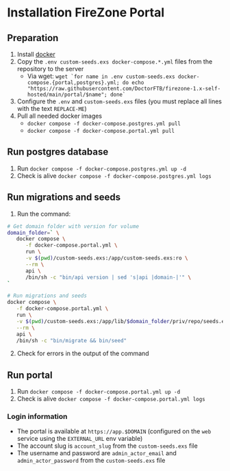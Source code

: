 # Installation FireZone Portal

## Preparation

1. Install [docker](https://docs.docker.com/engine/install/)
2. Copy the `.env custom-seeds.exs docker-compose.*.yml` files from the repository to the server
   - Via wget: ``wget `for name in .env custom-seeds.exs docker-compose.{portal,postgres}.yml; do echo "https://raw.githubusercontent.com/DoctorFTB/firezone-1.x-self-hosted/main/portal/$name"; done` ``
3. Configure the `.env` and `custom-seeds.exs` files (you must replace all lines with the text `REPLACE-ME`)
4. Pull all needed docker images
   - `docker compose -f docker-compose.postgres.yml pull`
   - `docker compose -f docker-compose.portal.yml pull`

## Run postgres database

1. Run `docker compose -f docker-compose.postgres.yml up -d`
2. Check is alive `docker compose -f docker-compose.postgres.yml logs`

## Run migrations and seeds

1. Run the command:
```bash
# Get domain folder with version for volume
domain_folder=` \
   docker compose \
      -f docker-compose.portal.yml \
      run \
      -v $(pwd)/custom-seeds.exs:/app/custom-seeds.exs:ro \
      --rm \
      api \
      /bin/sh -c "bin/api version | sed 's|api |domain-|'" \
`

# Run migrations and seeds
docker compose \
   -f docker-compose.portal.yml \
   run \
   -v $(pwd)/custom-seeds.exs:/app/lib/$domain_folder/priv/repo/seeds.exs:ro \
   --rm \
   api \
   /bin/sh -c "bin/migrate && bin/seed"
```
2. Check for errors in the output of the command

## Run portal

1. Run `docker compose -f docker-compose.portal.yml up -d`
2. Check is alive `docker compose -f docker-compose.portal.yml logs`

### Login information

- The portal is available at `https://app.$DOMAIN` (configured on the `web` service using the `EXTERNAL_URL` env variable)
- The account slug is `account_slug` from the `custom-seeds.exs` file
- The username and password are `admin_actor_email` and `admin_actor_password` from the `custom-seeds.exs` file
